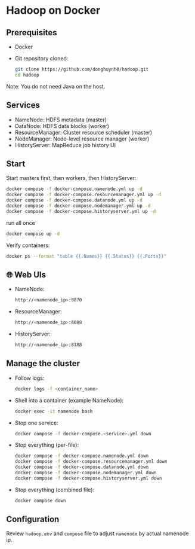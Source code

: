 # Hadoop on Docker

## Prerequisites

- Docker 
- Git repository cloned:

  ```sh
  git clone https://github.com/donghuynh0/hadoop.git
  cd hadoop
  ```

Note: You do not need Java on the host.

## Services

- NameNode: HDFS metadata (master)
- DataNode: HDFS data blocks (worker)
- ResourceManager: Cluster resource scheduler (master)
- NodeManager: Node-level resource manager (worker)
- HistoryServer: MapReduce job history UI

## Start

Start masters first, then workers, then HistoryServer:

```sh
docker compose -f docker-compose.namenode.yml up -d
docker compose -f docker-compose.resourcemanager.yml up -d
docker compose -f docker-compose.datanode.yml up -d
docker compose -f docker-compose.nodemanager.yml up -d
docker compose -f docker-compose.historyserver.yml up -d
```

run all once 

```sh
docker compose up -d

```

Verify containers:

```sh
docker ps --format "table {{.Names}} {{.Status}} {{.Ports}}"
```

## 🌐 Web UIs

- NameNode:
  ```sh
  http://<namenode_ip>:9870
  ```
- ResourceManager:
  ```sh
  http://<namenode_ip>:8088
  ``` 
- HistoryServer:
  ```sh
  http://<namenode_ip>:8188
  ``` 


## Manage the cluster

- Follow logs:
  ```sh
  docker logs -f <container_name>
  ```
- Shell into a container (example NameNode):
  ```sh
  docker exec -it namenode bash
  ```
- Stop one service:
  ```sh
  docker compose -f docker-compose.<service>.yml down
  ```
- Stop everything (per-file):
  ```sh
  docker compose -f docker-compose.namenode.yml down
  docker compose -f docker-compose.resourcemanager.yml down
  docker compose -f docker-compose.datanode.yml down
  docker compose -f docker-compose.nodemanager.yml down
  docker compose -f docker-compose.historyserver.yml down
  ```
- Stop everything (combined file):
  ```sh
  docker compose down
  ```

## Configuration

Review `hadoop.env` and `compose` file to adjust `namenode` by actual namenode ip.
